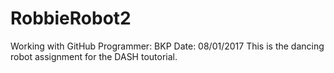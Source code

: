 # RobbieRobot2
Working with GitHub 
Programmer: BKP
Date: 08/01/2017
This is the dancing robot assignment for the DASH toutorial.
